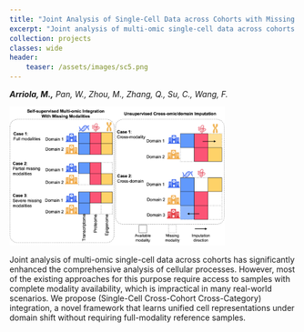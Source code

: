 ```yaml
---
title: "Joint Analysis of Single-Cell Data across Cohorts with Missing Modalities"
excerpt: "Joint analysis of multi-omic single-cell data across cohorts has significantly enhanced the comprehensive analysis of cellular processes. However, most of the existing approaches for this purpose require access to samples with complete modality availability, which is impractical in many real-world scenarios. We propose (Single-Cell Cross-Cohort Cross-Category) integration, a novel framework that learns unified cell representations under domain shift without requiring full-modality reference samples."
collection: projects
classes: wide
header:
    teaser: /assets/images/sc5.png
---
```

***Arriola, M.,*** *Pan, W., Zhou, M., Zhang, Q., Su, C., Wang, F.*

<img src="/assets/images/sc5.png" style="width: 75%">


Joint analysis of multi-omic single-cell data across cohorts has significantly enhanced the comprehensive analysis of cellular processes. However, most of the existing approaches for this purpose require access to samples with complete modality availability, which is impractical in many real-world scenarios. We propose (Single-Cell Cross-Cohort Cross-Category) integration, a novel framework that learns unified cell representations under domain shift without requiring full-modality reference samples.